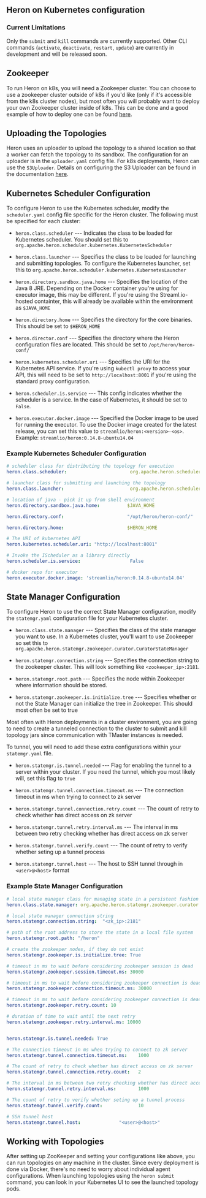 ## Heron on Kubernetes configuration

### Current Limitations

Only the `submit` and `kill` commands are currently supported. Other CLI commands (`activate`,
`deactivate`, `restart`, `update`) are currently in development and will be released soon.

## Zookeeper

To run Heron on k8s, you will need a Zookeeper cluster. You can choose to use a zookeeper cluster 
outside of k8s if you'd like (only if it's accessible from the k8s cluster nodes), but most often
you will probably want to deploy your own Zookeeper cluster inside of k8s. This can be done and 
a good example of how to deploy one can be found [here](https://cloudplatform.googleblog.com/2016/04/taming-the-herd-using-Zookeeper-and-Exhibitor-on-Google-Container-Engine.html).

## Uploading the Topologies

Heron uses an uploader to upload the topology to a shared location so that a worker can fetch
the topology to its sandbox. The configuration for an uploader is in the `uploader.yaml`
config file. For k8s deployments, Heron can use the `S3Uploader`.
Details on configuring the S3 Uploader can be found in the documentation [here](../../uploaders/s3).

## Kubernetes Scheduler Configuration

To configure Heron to use the Kubernetes scheduler, modify the `scheduler.yaml`
config file specific for the Heron cluster. The following must be specified
for each cluster:

* `heron.class.scheduler` --- Indicates the class to be loaded for Kubernetes scheduler.
You should set this to `org.apache.heron.scheduler.kubernetes.KubernetesScheduler`

* `heron.class.launcher` --- Specifies the class to be loaded for launching and
submitting topologies. To configure the Kubernetes launcher, set this to
`org.apache.heron.scheduler.kubernetes.KubernetesLauncher`

* `heron.directory.sandbox.java.home` --- Specifies the location of the Java 8 JRE. Depending on 
the Docker container you're using for executor image, this may be different. If you're using
the Streaml.io-hosted containter, this will already be available within the environment as 
`$JAVA_HOME`

* `heron.directory.home` --- Specifies the directory for the core binaries. This should be set to
`$HERON_HOME`

* `heron.director.conf` --- Specifies the directory where the Heron configuration files are located.
This should be set to `/opt/heron/heron-conf/`

* `heron.kubernetes.scheduler.uri` --- Specifies the URI for the Kubernetes API service. If you're 
using `kubectl proxy` to access your API, this will need to be set to `http://localhost:8001` if 
you're using the standard proxy configuration.

* `heron.scheduler.is.service` --- This config indicates whether the scheduler
is a service. In the case of Kubernetes, it should be set to `False`.

* `heron.executor.docker.image` --- Specified the Docker image to be used for running the executor.
To use the Docker image created for the latest release, you can set this value to 
`streamlio/heron:<version>-<os>`. Example: `streamlio/heron:0.14.8-ubuntu14.04`

### Example Kubernetes Scheduler Configuration

```yaml
# scheduler class for distributing the topology for execution
heron.class.scheduler:                       org.apache.heron.scheduler.kubernetes.KubernetesScheduler

# launcher class for submitting and launching the topology
heron.class.launcher:                        org.apache.heron.scheduler.kubernetes.KubernetesLauncher

# location of java - pick it up from shell environment
heron.directory.sandbox.java.home:          $JAVA_HOME

heron.directory.conf:                       "/opt/heron/heron-conf/"

heron.directory.home:                       $HERON_HOME

# The URI of kubernetes API
heron.kubernetes.scheduler.uri: "http://localhost:8001"

# Invoke the IScheduler as a library directly
heron.scheduler.is.service:                  False

# docker repo for executor
heron.executor.docker.image: 'streamlio/heron:0.14.8-ubuntu14.04'
```

## State Manager Configuration

To configure Heron to use the correct State Manager configuration, modify the `statemgr.yaml` 
configuration file for your Kubernetes cluster. 

* `heron.class.state.manager` --- Specifies the class of the state manager you want to use. In a 
Kubernetes cluster, you'll want to use Zookeeper so set this to 
`org.apache.heron.statemgr.zookeeper.curator.CuratorStateManager`

* `heron.statemgr.connection.string` --- Specifies the connection string to the zookeeper cluster. 
This will look something like `<zookeeper_ip>:2181`.

* `heron.statemgr.root.path` --- Specifies the node within Zookeeper where information should be 
stored.

* `heron.statemgr.zookeeper.is.initialize.tree` --- Specifies whether or not the State Manager can
initialize the tree in Zookeeper. This should most often be set to true

Most often with Heron deployments in a cluster environment, you are going to need to create a 
tunneled connection to the cluster to submit and kill topology jars since communication with TMaster
instances is needed. 

To tunnel, you will need to add these extra configurations within your `statemgr.yaml` file.

* `heron.statemgr.is.tunnel.needed` --- Flag for enabling the tunnel to a server within your 
cluster. If you need the tunnel, which you most likely will, set this flag to `true`

* `heron.statemgr.tunnel.connection.timeout.ms` --- The connection timeout in ms when trying to 
connect to zk server

* `heron.statemgr.tunnel.connection.retry.count` --- The count of retry to check whether has direct 
access on zk server

* `heron.statemgr.tunnel.retry.interval.ms` --- The interval in ms between two retry checking 
whether has direct access on zk server

* `heron.statemgr.tunnel.verify.count` --- The count of retry to verify whether seting up a tunnel 
process

* `heron.statemgr.tunnel.host` --- The host to SSH tunnel through in `<user>@<host>` format

### Example State Manager Configuration

```yaml
# local state manager class for managing state in a persistent fashion
heron.class.state.manager: org.apache.heron.statemgr.zookeeper.curator.CuratorStateManager

# local state manager connection string
heron.statemgr.connection.string:  "<zk_ip>:2181"

# path of the root address to store the state in a local file system
heron.statemgr.root.path: "/heron"

# create the zookeeper nodes, if they do not exist
heron.statemgr.zookeeper.is.initialize.tree: True

# timeout in ms to wait before considering zookeeper session is dead
heron.statemgr.zookeeper.session.timeout.ms: 30000

# timeout in ms to wait before considering zookeeper connection is dead
heron.statemgr.zookeeper.connection.timeout.ms: 30000

# timeout in ms to wait before considering zookeeper connection is dead
heron.statemgr.zookeeper.retry.count: 10

# duration of time to wait until the next retry
heron.statemgr.zookeeper.retry.interval.ms: 10000


heron.statemgr.is.tunnel.needed: True

# The connection timeout in ms when trying to connect to zk server
heron.statemgr.tunnel.connection.timeout.ms:    1000

# The count of retry to check whether has direct access on zk server
heron.statemgr.tunnel.connection.retry.count:   2

# The interval in ms between two retry checking whether has direct access on zk server
heron.statemgr.tunnel.retry.interval.ms:        1000

# The count of retry to verify whether seting up a tunnel process
heron.statemgr.tunnel.verify.count:             10

# SSH tunnel host
heron.statemgr.tunnel.host:              "<user>@<host>"
```

## Working with Topologies

After setting up ZooKeeper and setting your configurations like above, you can run topologies on any
machine in the cluster. Since every deployment is done via Docker, there's no need to worry about 
individual agent configurations. When launching topologies using the `heron submit` command, you can
look in your Kubernetes UI to see the launched topology pods.